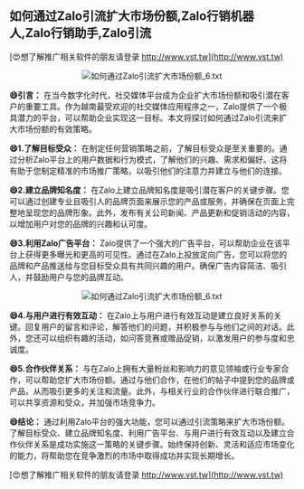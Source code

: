 ## **如何通过Zalo引流扩大市场份额,Zalo行销机器人,Zalo行销助手,Zalo引流**

[😍想了解推广相关软件的朋友请登录 http://www.vst.tw](http://www.vst.tw)

 <center><img src="https://vst.tw/MP4/tuiguang/png/6.png" alt="如何通过Zalo引流扩大市场份额_6.txt"></center>

**😄引言：**
在当今数字化时代，社交媒体平台成为企业扩大市场份额和吸引潜在客户的重要工具。作为越南最受欢迎的社交媒体应用程序之一，Zalo提供了一个极具潜力的平台，可以帮助企业实现这一目标。本文将探讨如何通过Zalo引流来扩大市场份额的有效策略。

**😄1.了解目标受众：**
在制定任何营销策略之前，了解目标受众是至关重要的。通过分析Zalo平台上的用户数据和行为模式，了解他们的兴趣、需求和偏好。这将有助于您制定精准的市场推广策略，以吸引他们的注意力并建立与他们的连接。

**😄2.建立品牌知名度：**
在Zalo上建立品牌知名度是吸引潜在客户的关键步骤。您可以通过创建专业且吸引人的品牌页面来展示您的产品或服务，并确保在页面上完整地呈现您的品牌形象。此外，发布有关公司新闻、产品更新和促销活动的内容，以增加用户对您的品牌的兴趣和认可度。

**😄3.利用Zalo广告平台：**
Zalo提供了一个强大的广告平台，可以帮助企业在该平台上获得更多曝光和更高的可见性。通过在Zalo上投放定向广告，您可以将您的品牌和产品推送给与您目标受众具有共同兴趣的用户。确保广告内容简洁、吸引人，并鼓励用户与您的品牌互动。

 <center><img src="https://vst.tw/MP4/tuiguang/png/3.png" alt="如何通过Zalo引流扩大市场份额_6.txt"></center>

**😄4.与用户进行有效互动：**
在Zalo上与用户进行有效互动是建立良好关系的关键。回复用户的留言和评论，解答他们的问题，并积极参与与他们之间的对话。此外，您还可以组织有趣的活动，如问答竞赛或赠品促销，以激发用户的参与度和忠诚度。

**😄5.合作伙伴关系：**
与在Zalo上拥有大量粉丝和影响力的意见领袖或行业专家合作，可以帮助您扩大市场份额。通过与他们合作，在他们的帖子中提到您的品牌或产品，从而吸引更多的关注和流量。此外，与相关行业的合作伙伴进行联合推广，可以共享资源和受众，并加强市场竞争力。

**😄结论：**
通过利用Zalo平台的强大功能，您可以通过引流策略来扩大市场份额。了解目标受众、建立品牌知名度、利用广告平台、与用户进行有效互动以及建立合作伙伴关系是成功实施这一策略的关键步骤。始终保持创新、灵活和适应市场变化的能力，将帮助您在竞争激烈的市场中取得成功并实现长期增长。

[😍想了解推广相关软件的朋友请登录 http://www.vst.tw](http://www.vst.tw)




